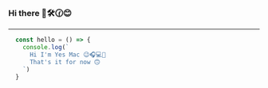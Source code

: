 ### Hi there 👋🛠️🕜😊

---
```js
  const hello = () => {
    console.log(`
      Hi I'm Yes Mac 😉🎧💻🍎
      That's it for now 🙃
    `)
  }
```

<!--
**yesomac/yesomac** is a ✨ _special_ ✨ repository because its `README.md` (this file) appears on your GitHub profile.

<!--Here are some ideas to get you started:

- 🔭 I’m currently working on ...
- 🌱 I’m currently learning ...
- 👯 I’m looking to collaborate on ...
- 🤔 I’m looking for help with ...
- 💬 Ask me about ...
- 📫 How to reach me: ...
- 😄 Pronouns: ...
- ⚡ Fun fact: ...
-->
